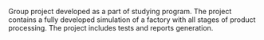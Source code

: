 Group project developed as a part of studying program.
The project contains a fully developed simulation of a factory with all stages of product processing.
The project includes tests and reports generation.
